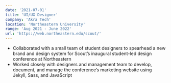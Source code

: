 ```yaml
---
date: '2021-07-01'
title: 'UI/UX Designer'
company: 'Akra Tech'
location: 'Northeastern University'
range: 'Aug 2021 - June 2022'
url: 'https://web.northeastern.edu/scout/'
---
```


- Collaborated with a small team of student designers to spearhead a new brand and design system for Scout’s inaugural student-led design conference at Northeastern
- Worked closely with designers and management team to develop, document, and manage the conference’s marketing website using Jekyll, Sass, and JavaScript
